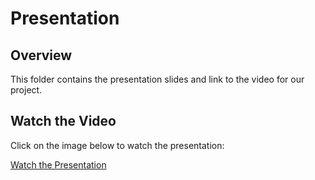 # Presentation

## Overview

This folder contains the presentation slides and link to the video for our project. 

## Watch the Video

Click on the image below to watch the presentation:

[Watch the Presentation](https://drive.google.com/file/d/1wQn3S0nXHNmjPFVIGUN4vDNzzpYrdkCm/view?usp=sharing)

